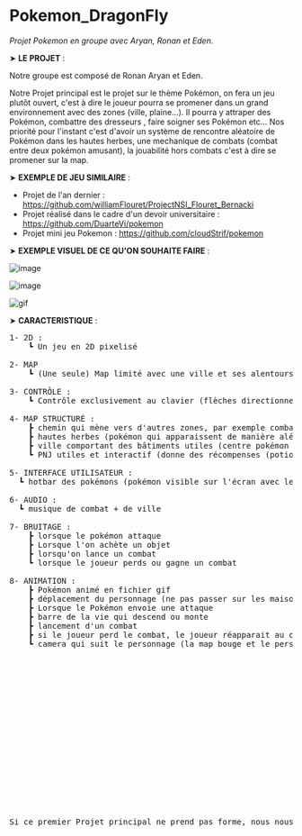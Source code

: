 # **Pokemon_DragonFly**

*Projet Pokemon en groupe avec Aryan, Ronan et Eden.*

➤ **LE PROJET** :

Notre groupe est composé de Ronan Aryan et Eden.

Notre Projet principal est le projet sur le thème Pokémon, on fera un jeu plutôt ouvert, c'est à dire le joueur pourra se promener dans un grand environnement avec des zones (ville, plaine...). Il pourra y attraper des Pokémon, combattre des dresseurs , faire soigner ses Pokémon etc... Nos priorité pour l'instant c'est d'avoir un système de rencontre aléatoire de Pokémon dans les hautes herbes, une mechanique de combats (combat entre deux pokémon amusant), la jouabilité hors combats c'est à dire se promener sur la map.

➤ **EXEMPLE DE JEU SIMILAIRE** :


- Projet de l'an dernier : https://github.com/williamFlouret/ProjectNSI_Flouret_Bernacki
- Projet réalisé dans le cadre d'un devoir universitaire : https://github.com/DuarteVi/pokemon
- Projet mini jeu Pokemon : https://github.com/cloudStrif/pokemon

➤ **EXEMPLE VISUEL DE CE QU'ON SOUHAITE FAIRE** :

![image](https://user-images.githubusercontent.com/95481171/145786051-32a6f91d-5258-4a9d-912d-7aad599d7e72.png)  

![image](https://user-images.githubusercontent.com/95481171/145786189-3ab1e07e-30dd-4a49-9818-7fa5891420f2.png)

![gif](https://64.media.tumblr.com/61606b0eb6a0e85f5808ead926536e2f/tumblr_nipbgzqf8o1t0pgjqo1_640.gifv)


➤ **CARACTERISTIQUE** :


<pre>
1- 2D :
    ┗ Un jeu en 2D pixelisé

2- MAP 
    ┗ (Une seule) Map limité avec une ville et ses alentours, assez grande pour s'y aventurer
    
3- CONTRÔLE : 
    ┗ Contrôle exclusivement au clavier (flèches directionnelles + entré / espace / souris)
    
4- MAP STRUCTURÉ :
    ┣ chemin qui mène vers d'autres zones, par exemple combat, découverte ou bien la ville avec tous ses batiments
    ┣ hautes herbes (pokémon qui apparaissent de manière aléatoire)
    ┣ ville comportant des bâtiments utiles (centre pokémon servant a soigner ses pokémon), accessible + exécutable et aussi un magasin pour acheter ses potions
    ┗ PNJ utiles et interactif (donne des récompenses (potions, pokéballs) + possibilité de les combattre )
    
5- INTERFACE UTILISATEUR :
  ┗ hotbar des pokémons (pokémon visible sur l'écran avec leur barres de vies)

6- AUDIO :
  ┗ musique de combat + de ville 

7- BRUITAGE :
    ┣ lorsque le pokémon attaque
    ┣ Lorsque l'on achète un objet
    ┣ lorsqu'on lance un combat
    ┗ lorsque le joueur perds ou gagne un combat

8- ANIMATION :
    ┣ Pokémon animé en fichier gif
    ┣ déplacement du personnage (ne pas passer sur les maisons, arbres etc..)
    ┣ Lorsque le Pokémon envoie une attaque
    ┣ barre de la vie qui descend ou monte
    ┣ lancement d'un combat
    ┣ si le joueur perd le combat, le joueur réapparait au centre pokemon
    ┗ camera qui suit le personnage (la map bouge et le personnage reste au centre)

<pre/>
















<pre>
Si ce premier Projet principal ne prend pas forme, nous nous orienterons vers un jeu qui a pour thème le combat, on s'inspire du fameux jeu de combat Super Smash Bros pour le faire, c'est un jeu 1 contre 1, joueur contre joueur ou joueur contre robot (intelligence artificielle) . Le joueur peut incarner plusieurs personnages emblématique du monde du Jeu vidéo par exemple Mario, Pikachu, Link, Donkey Kong... contre d'autre personnages issues de différents Jeux Videos aussi, le combat se passe sur une plateforme aérienne avec plusieurs type de combos possible.






